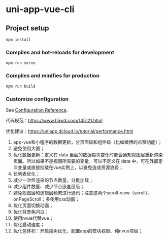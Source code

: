 # uni-app-vue-cli

## Project setup
```
npm install
```

### Compiles and hot-reloads for development
```
npm run serve
```

### Compiles and minifies for production
```
npm run build
```

### Customize configuration
See [Configuration Reference](https://cli.vuejs.org/config/).

代码规范：https://www.h5w3.com/145121.html

优化建议：https://uniapp.dcloud.io/tutorial/performance.html
1. app-vue和小程序的数据更新，分页面级和组件级（比如微博的点赞功能）；
2. 避免使用大图；
3. 优化数据更新：定义在 data 里面的数据每次变化时都会通知视图层重新渲染页面。所以如果不是视图所需要的变量，可以不定义在 data 中，可在外部定义变量或直接挂载在vue实例上，以避免造成资源浪费；
4. 长列表优化；
5. 减少一次性渲染的节点数量，分批加载；
6. 减少组件数量、减少节点嵌套层级；
7. 避免视图层和逻辑层频繁进行通讯；注意这两个scroll-view（scroll）、onPageScroll；多使用css动画；
8. 优化页面切换动画；
9. 优化背景色闪白；
10. 使用nvue代替vue；
11. 优化启动速度；
12. 优化包体积：开启摇树优化、配置app的模块权限、纯nvue项目；




